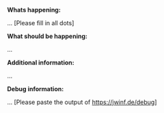 **Whats happening:**

… [Please fill in all dots]

**What should be happening:**

…

**Additional information:**

… 

**Debug information:**

… [Please paste the output of https://jwinf.de/debug]
